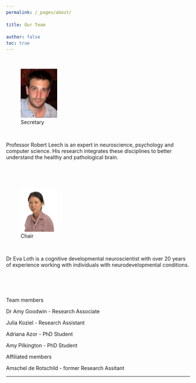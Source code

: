```yaml
---
permalink: /_pages/about/

title: Our Team

author: false
toc: true
---
```

<br>

<figure style="width: 100px" class="align-left">
  <img src="/assets/images/rob_leech.jpg" alt="">
  <figcaption> Secretary</figcaption>
</figure>

<br>

Professor Robert Leech is an expert in neuroscience, psychology and computer science. His research integrates these disciplines to better understand the healthy and pathological brain. 

<br>
<br>
<br>

<figure style="width: 100px" class="align-left">
  <img src="/assets/images/eva_loth.png" alt="">
  <figcaption>Chair</figcaption>
</figure>

<br>

Dr Eva Loth is a cognitive developmental neuroscientist with over 20 years of experience working with individuals with neurodevelopmental conditions.

<br>
<br>
<br>

Team members


Dr Amy Goodwin - Research Associate
<br>


Julia Koziel - Research Assistant
<br>


Adriana Azor - PhD Student
<br>


Amy Pilkington - PhD Student


Affiliated members

Amschel de Rotschild - former Research Assitant


<!-- [Install the Theme]({{ "/docs/quick-start-guide/" | relative_url }}){: .btn .btn--success .btn--large} -->

---

